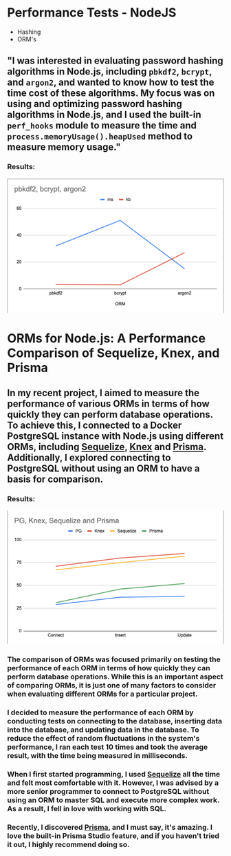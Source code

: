 # Performance Tests - NodeJS

- Hashing
- ORM's


## "I was interested in evaluating password hashing algorithms in Node.js, including `pbkdf2`, `bcrypt`, and `argon2`, and wanted to know how to test the time cost of these algorithms. My focus was on using and optimizing password hashing algorithms in Node.js, and I used the built-in `perf_hooks` module to measure the time and `process.memoryUsage().heapUsed` method to measure memory usage."


### Results:
![Hashing Chart](hashing.png)



# ORMs for Node.js: A Performance Comparison of Sequelize, Knex, and Prisma


## In my recent project, I aimed to measure the performance of various ORMs in terms of how quickly they can perform database operations. To achieve this, I connected to a Docker PostgreSQL instance with Node.js using different ORMs, including [Sequelize](https://sequelize.org/), [Knex](https://knexjs.org/) and [Prisma](https://www.prisma.io/). Additionally, I explored connecting to PostgreSQL without using an ORM to have a basis for comparison.

### Results:
![ORM Chart](ormchart.png)

### The comparison of ORMs was focused primarily on testing the performance of each ORM in terms of how quickly they can perform database operations. While this is an important aspect of comparing ORMs, it is just one of many factors to consider when evaluating different ORMs for a particular project.

### I decided to measure the performance of each ORM by conducting tests on connecting to the database, inserting data into the database, and updating data in the database. To reduce the effect of random fluctuations in the system's performance, I ran each test 10 times and took the average result, with the time being measured in milliseconds.

### When I first started programming, I used [Sequelize](https://sequelize.org/) all the time and felt most comfortable with it. However, I was advised by a more senior programmer to connect to PostgreSQL without using an ORM to master SQL and execute more complex work. As a result, I fell in love with working with SQL.

### Recently, I discovered [Prisma](https://www.prisma.io/), and I must say, it's amazing. I love the built-in Prisma Studio feature, and if you haven't tried it out, I highly recommend doing so.




